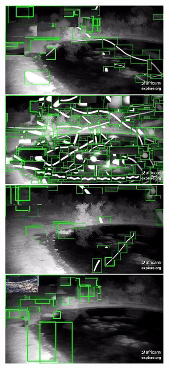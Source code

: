 ![20200617-231426-234431](in/20200617/20200617-231426-234431_0_.jpg)
![20200617-234436-000001](in/20200617/20200617-234436-000001_0_.jpg)
![20200618-000006-003011](in/20200618/20200618-000006-003011_0_.jpg)
![20200618-003016-010021](in/20200618/20200618-003016-010021_0_.jpg)
